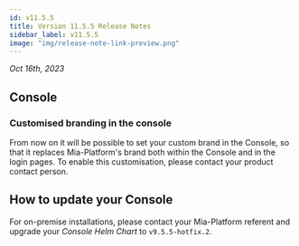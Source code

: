 ```yaml
---
id: v11.5.5
title: Version 11.5.5 Release Notes
sidebar_label: v11.5.5
image: "img/release-note-link-preview.png"
---
```


_Oct 16th, 2023_

## Console

### Customised branding in the console 

From now on it will be possible to set your custom brand in the Console, so that it replaces Mia-Platform's brand both within the Console and in the login pages. To enable this customisation, please contact your product contact person.

## How to update your Console

For on-premise installations, please contact your Mia-Platform referent and upgrade your _Console Helm Chart_ to `v9.5.5-hotfix.2`.
